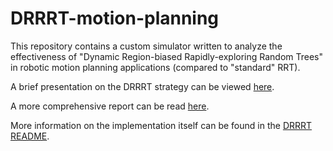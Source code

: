 # DRRRT-motion-planning

This repository contains a custom simulator written to analyze the
effectiveness of "Dynamic Region-biased Rapidly-exploring Random Trees" in
robotic motion planning applications (compared to "standard" RRT).

A brief presentation on the DRRRT strategy can be viewed
[here](presentation/slides.pdf).

A more comprehensive report can be read [here](report/report.pdf).

More information on the implementation itself can be found in the
[DRRRT README](DRRRT/README.md).
